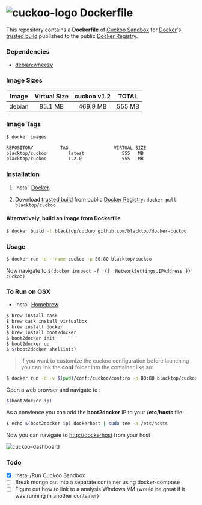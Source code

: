 # ![cuckoo-logo](https://raw.githubusercontent.com/blacktop/docker-cuckoo/master/files/logo.png) Dockerfile

This repository contains a **Dockerfile** of [Cuckoo Sandbox](http://www.cuckoosandbox.org/) for [Docker](https://www.docker.io/)'s [trusted build](https://index.docker.io/u/blacktop/cuckoo/) published to the public [Docker Registry](https://index.docker.io/).

### Dependencies

* [debian:wheezy](https://index.docker.io/_/debian/)

### Image Sizes
| Image | Virtual Size | cuckoo v1.2   | TOTAL     |
|:------:|:-----------:|:-------------:|:---------:|
| debian | 85.1  MB    | 469.9 MB      | 555 MB    |

### Image Tags
```bash
$ docker images

REPOSITORY          TAG                 VIRTUAL SIZE
blacktop/cuckoo        latest              555   MB
blacktop/cuckoo        1.2.0               555   MB
```

### Installation

1. Install [Docker](https://www.docker.io/).

2. Download [trusted build](https://index.docker.io/u/blacktop/cuckoo/) from public [Docker Registry](https://index.docker.io/): `docker pull blacktop/cuckoo`

#### Alternatively, build an image from Dockerfile
```bash
$ docker build -t blacktop/cuckoo github.com/blacktop/docker-cuckoo
```
### Usage
```bash
$ docker run -d --name cuckoo -p 80:80 blacktop/cuckoo
```
Now navigate to `$(docker inspect -f '{{ .NetworkSettings.IPAddress }}' cuckoo)`

### To Run on OSX
 - Install [Homebrew](http://brew.sh)

```bash
$ brew install cask
$ brew cask install virtualbox
$ brew install docker
$ brew install boot2docker
$ boot2docker init
$ boot2docker up
$ $(boot2docker shellinit)
```
> If you want to customize the cuckoo configuration before launching you can link the **conf** folder into the container like so:

```bash
$ docker run -d -v $(pwd)/conf:/cuckoo/conf:ro -p 80:80 blacktop/cuckoo
```

Open a web browser and navigate to :

```bash
$(boot2docker ip)
```

As a convience you can add the **boot2docker** IP to your **/etc/hosts** file:

```bash
$ echo $(boot2docker ip) dockerhost | sudo tee -a /etc/hosts
```
Now you can navigate to [http://dockerhost](http://dockerhost) from your host

![cuckoo-dashboard](https://raw.githubusercontent.com/blacktop/docker-cuckoo/master/files/dashboard.png)

### Todo
- [x] Install/Run Cuckoo Sandbox
- [ ] Break mongo out into a separate container using docker-compose
- [ ] Figure out how to link to a analysis Windows VM (would be great if it was running in another container)
